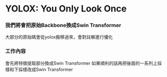 # YOLOX: You Only Look Once
### 我們將會把原始Backbone換成Swin Transformer
大部分的原始碼會從yolox搬移過來，會對註解進行優化
### 工作內容
會先將特徵提取部分換成Swin Transformer
如果順利的話再把後面的一系列上採樣和下採樣改成Swin Transformer
